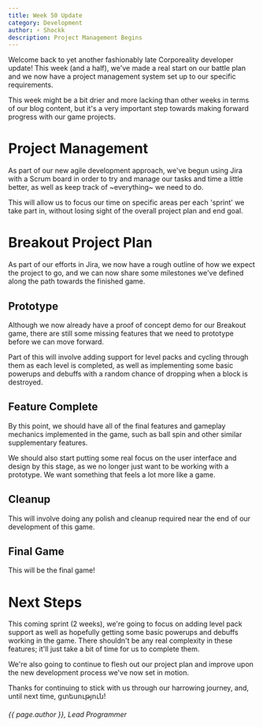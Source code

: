 ```yaml
---
title: Week 50 Update
category: Development
author: ⚡ Shockk
description: Project Management Begins
---
```


Welcome back to yet another fashionably late Corporeality developer update! This week (and a half), we've made a real start on our battle plan and we now have a project management system set up to our specific requirements.

This week might be a bit drier and more lacking than other weeks in terms of our blog content, but it's a very important step towards making forward progress with our game projects.

# Project Management

As part of our new agile development approach, we've begun using Jira with a Scrum board in order to try and manage our tasks and time a little better, as well as keep track of ~everything~ we need to do.

This will allow us to focus our time on specific areas per each 'sprint' we take part in, without losing sight of the overall project plan and end goal.

# Breakout Project Plan

As part of our efforts in Jira, we now have a rough outline of how we expect the project to go, and we can now share some milestones we've defined along the path towards the finished game.

## Prototype

Although we now already have a proof of concept demo for our Breakout game, there are still some missing features that we need to prototype before we can move forward.

Part of this will involve adding support for level packs and cycling through them as each level is completed, as well as implementing some basic powerups and debuffs with a random chance of dropping when a block is destroyed.

## Feature Complete

By this point, we should have all of the final features and gameplay mechanics implemented in the game, such as ball spin and other similar supplementary features.

We should also start putting some real focus on the user interface and design by this stage, as we no longer just want to be working with a prototype. We want something that feels a lot more like a game.

## Cleanup

This will involve doing any polish and cleanup required near the end of our development of this game.

## Final Game

This will be the final game!

# Next Steps

This coming sprint (2 weeks), we're going to focus on adding level pack support as well as hopefully getting some basic powerups and debuffs working in the game. There shouldn't be any real complexity in these features; it'll just take a bit of time for us to complete them.

We're also going to continue to flesh out our project plan and improve upon the new development process we've now set in motion.

Thanks for continuing to stick with us through our harrowing journey, and, until next time, ցտեսություն!

###### {{ page.author }}, Lead Programmer
